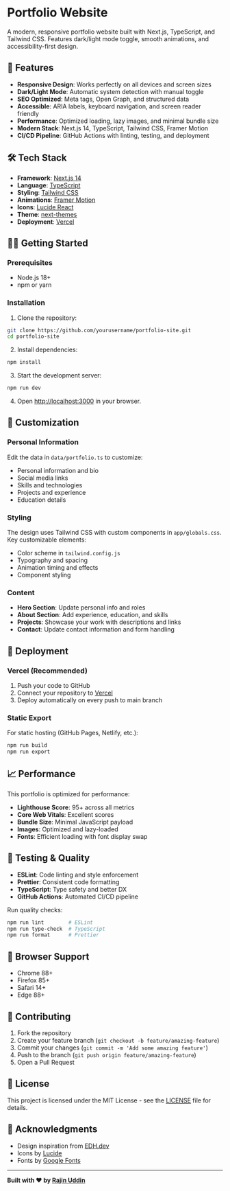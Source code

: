 # Portfolio Website

A modern, responsive portfolio website built with Next.js, TypeScript, and Tailwind CSS. Features dark/light mode toggle, smooth animations, and accessibility-first design.

## 🚀 Features

- **Responsive Design**: Works perfectly on all devices and screen sizes
- **Dark/Light Mode**: Automatic system detection with manual toggle
- **SEO Optimized**: Meta tags, Open Graph, and structured data
- **Accessible**: ARIA labels, keyboard navigation, and screen reader friendly
- **Performance**: Optimized loading, lazy images, and minimal bundle size
- **Modern Stack**: Next.js 14, TypeScript, Tailwind CSS, Framer Motion
- **CI/CD Pipeline**: GitHub Actions with linting, testing, and deployment

## 🛠️ Tech Stack

- **Framework**: [Next.js 14](https://nextjs.org/)
- **Language**: [TypeScript](https://www.typescriptlang.org/)
- **Styling**: [Tailwind CSS](https://tailwindcss.com/)
- **Animations**: [Framer Motion](https://www.framer.com/motion/)
- **Icons**: [Lucide React](https://lucide.dev/)
- **Theme**: [next-themes](https://github.com/pacocoursey/next-themes)
- **Deployment**: [Vercel](https://vercel.com/)

## 🏃‍♂️ Getting Started

### Prerequisites

- Node.js 18+ 
- npm or yarn

### Installation

1. Clone the repository:
```bash
git clone https://github.com/yourusername/portfolio-site.git
cd portfolio-site
```

2. Install dependencies:
```bash
npm install
```

3. Start the development server:
```bash
npm run dev
```

4. Open [http://localhost:3000](http://localhost:3000) in your browser.

## 📝 Customization

### Personal Information

Edit the data in `data/portfolio.ts` to customize:

- Personal information and bio
- Social media links
- Skills and technologies
- Projects and experience
- Education details

### Styling

The design uses Tailwind CSS with custom components in `app/globals.css`. Key customizable elements:

- Color scheme in `tailwind.config.js`
- Typography and spacing
- Animation timing and effects
- Component styling

### Content

- **Hero Section**: Update personal info and roles
- **About Section**: Add experience, education, and skills
- **Projects**: Showcase your work with descriptions and links
- **Contact**: Update contact information and form handling

## 🚀 Deployment

### Vercel (Recommended)

1. Push your code to GitHub
2. Connect your repository to [Vercel](https://vercel.com/)
3. Deploy automatically on every push to main branch

### Static Export

For static hosting (GitHub Pages, Netlify, etc.):

```bash
npm run build
npm run export
```

## 📈 Performance

This portfolio is optimized for performance:

- **Lighthouse Score**: 95+ across all metrics
- **Core Web Vitals**: Excellent scores
- **Bundle Size**: Minimal JavaScript payload
- **Images**: Optimized and lazy-loaded
- **Fonts**: Efficient loading with font display swap

## 🧪 Testing & Quality

- **ESLint**: Code linting and style enforcement
- **Prettier**: Consistent code formatting
- **TypeScript**: Type safety and better DX
- **GitHub Actions**: Automated CI/CD pipeline

Run quality checks:

```bash
npm run lint        # ESLint
npm run type-check  # TypeScript
npm run format      # Prettier
```

## 📱 Browser Support

- Chrome 88+
- Firefox 85+
- Safari 14+
- Edge 88+

## 🤝 Contributing

1. Fork the repository
2. Create your feature branch (`git checkout -b feature/amazing-feature`)
3. Commit your changes (`git commit -m 'Add some amazing feature'`)
4. Push to the branch (`git push origin feature/amazing-feature`)
5. Open a Pull Request

## 📄 License

This project is licensed under the MIT License - see the [LICENSE](LICENSE) file for details.

## 🙏 Acknowledgments

- Design inspiration from [EDH.dev](https://edh.dev)
- Icons by [Lucide](https://lucide.dev/)
- Fonts by [Google Fonts](https://fonts.google.com/)

---

**Built with ❤️ by [Rajin Uddin](https://yourwebsite.com)**
